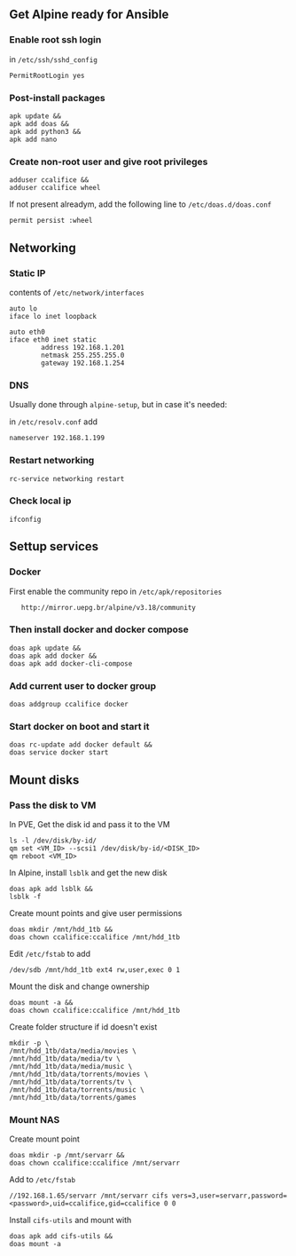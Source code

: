 ## Get Alpine ready for Ansible

### Enable root ssh login

in ``/etc/ssh/sshd_config``
    
    PermitRootLogin yes

### Post-install packages

    apk update &&
    apk add doas && 
    apk add python3 &&
    apk add nano


### Create non-root user and give root privileges

    adduser ccalifice &&
    adduser ccalifice wheel

If not present alreadym, add the following line to ``/etc/doas.d/doas.conf``

    permit persist :wheel


## Networking

### Static IP

contents of ``/etc/network/interfaces``

    
    auto lo
    iface lo inet loopback

    auto eth0
    iface eth0 inet static
            address 192.168.1.201
            netmask 255.255.255.0
            gateway 192.168.1.254


### DNS

Usually done through ``alpine-setup``, but in case it's needed:

in ``/etc/resolv.conf`` add

    nameserver 192.168.1.199

### Restart networking

    rc-service networking restart

### Check local ip

    ifconfig


## Settup services

### Docker

First enable the community repo in ``/etc/apk/repositories``

       http://mirror.uepg.br/alpine/v3.18/community

### Then install docker and docker compose

    doas apk update &&
    doas apk add docker &&
    doas apk add docker-cli-compose

### Add current user to docker group

    doas addgroup ccalifice docker

### Start docker on boot and start it

    doas rc-update add docker default &&
    doas service docker start


## Mount disks

### Pass the disk to VM

In PVE, Get the disk id and pass it to the VM

    ls -l /dev/disk/by-id/
    qm set <VM_ID> --scsi1 /dev/disk/by-id/<DISK_ID>
    qm reboot <VM_ID>

In Alpine, install ``lsblk`` and get the new disk

    doas apk add lsblk &&
    lsblk -f

Create mount points and give user permissions

    doas mkdir /mnt/hdd_1tb &&
    doas chown ccalifice:ccalifice /mnt/hdd_1tb


Edit ``/etc/fstab`` to add

    /dev/sdb /mnt/hdd_1tb ext4 rw,user,exec 0 1


Mount the disk and change ownership

    doas mount -a &&
    doas chown ccalifice:ccalifice /mnt/hdd_1tb


Create folder structure if id doesn't exist

    mkdir -p \
    /mnt/hdd_1tb/data/media/movies \
    /mnt/hdd_1tb/data/media/tv \
    /mnt/hdd_1tb/data/media/music \
    /mnt/hdd_1tb/data/torrents/movies \
    /mnt/hdd_1tb/data/torrents/tv \
    /mnt/hdd_1tb/data/torrents/music \
    /mnt/hdd_1tb/data/torrents/games


### Mount NAS

Create mount point

    doas mkdir -p /mnt/servarr &&
    doas chown ccalifice:ccalifice /mnt/servarr

Add to ``/etc/fstab``

    //192.168.1.65/servarr /mnt/servarr cifs vers=3,user=servarr,password=<password>,uid=ccalifice,gid=ccalifice 0 0

Install ``cifs-utils`` and mount with

    doas apk add cifs-utils &&
    doas mount -a